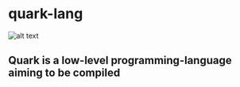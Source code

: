 # quark-lang
![alt text](https://github.com/milansav/quark-lang/blob/main/raw/logo.png "logo.png")
<br>
## **Quark** is a low-level programming-language aiming to be compiled <br>
